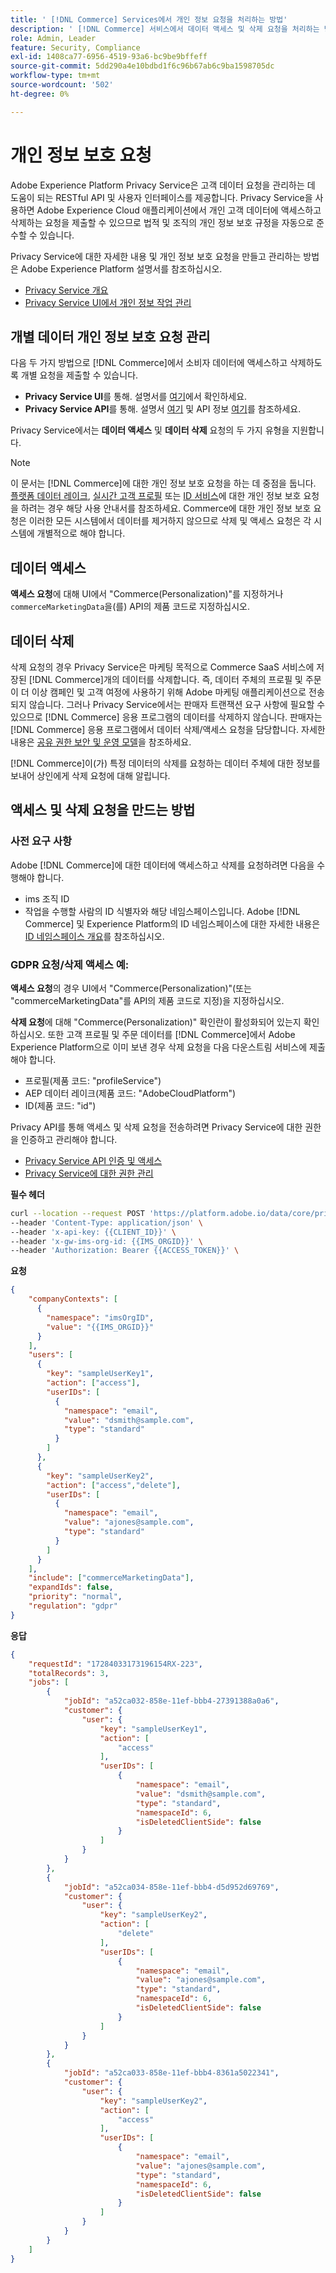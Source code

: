 ```yaml
---
title: ' [!DNL Commerce] Services에서 개인 정보 요청을 처리하는 방법'
description: ' [!DNL Commerce] 서비스에서 데이터 액세스 및 삭제 요청을 처리하는 방법에 대해 알아봅니다.'
role: Admin, Leader
feature: Security, Compliance
exl-id: 1408ca77-6956-4519-93a6-bc9be9bffeff
source-git-commit: 5dd290a4e10bdbd1f6c96b67ab6c9ba1598705dc
workflow-type: tm+mt
source-wordcount: '502'
ht-degree: 0%

---
```


# 개인 정보 보호 요청

Adobe Experience Platform Privacy Service은 고객 데이터 요청을 관리하는 데 도움이 되는 RESTful API 및 사용자 인터페이스를 제공합니다. Privacy Service을 사용하면 Adobe Experience Cloud 애플리케이션에서 개인 고객 데이터에 액세스하고 삭제하는 요청을 제출할 수 있으므로 법적 및 조직의 개인 정보 보호 규정을 자동으로 준수할 수 있습니다.

Privacy Service에 대한 자세한 내용 및 개인 정보 보호 요청을 만들고 관리하는 방법은 Adobe Experience Platform 설명서를 참조하십시오.

* [Privacy Service 개요](https://experienceleague.adobe.com/en/docs/experience-platform/privacy/home)
* [Privacy Service UI에서 개인 정보 작업 관리](https://experienceleague.adobe.com/en/docs/experience-platform/privacy/ui/user-guide)

## 개별 데이터 개인 정보 보호 요청 관리

다음 두 가지 방법으로 [!DNL Commerce]에서 소비자 데이터에 액세스하고 삭제하도록 개별 요청을 제출할 수 있습니다.

* **Privacy Service UI**&#x200B;를 통해. 설명서를 [여기](https://experienceleague.adobe.com/en/docs/experience-platform/privacy/ui/user-guide#_blank)에서 확인하세요.
* **Privacy Service API**&#x200B;를 통해. 설명서 [여기](https://developer.adobe.com/experience-platform-apis/references/privacy-service/#_blank) 및 API 정보 [여기](https://developer.adobe.com/experience-platform-apis/#_blank)를 참조하세요.

Privacy Service에서는 **데이터 액세스** 및 **데이터 삭제** 요청의 두 가지 유형을 지원합니다.

>[!NOTE]
>
>이 문서는 [!DNL Commerce]에 대한 개인 정보 보호 요청을 하는 데 중점을 둡니다. [플랫폼 데이터 레이크](https://experienceleague.adobe.com/en/docs/experience-platform/catalog/privacy), [실시간 고객 프로필](https://experienceleague.adobe.com/en/docs/experience-platform/profile/privacy) 또는 [ID 서비스](https://experienceleague.adobe.com/en/docs/experience-platform/identity/privacy)에 대한 개인 정보 보호 요청을 하려는 경우 해당 사용 안내서를 참조하세요. Commerce에 대한 개인 정보 보호 요청은 이러한 모든 시스템에서 데이터를 제거하지 않으므로 삭제 및 액세스 요청은 각 시스템에 개별적으로 해야 합니다.

## 데이터 액세스

**액세스 요청**&#x200B;에 대해 UI에서 &quot;Commerce(Personalization)&quot;를 지정하거나 `commerceMarketingData`을(를) API의 제품 코드로 지정하십시오.

## 데이터 삭제

삭제 요청의 경우 Privacy Service은 마케팅 목적으로 Commerce SaaS 서비스에 저장된 [!DNL Commerce]개의 데이터를 삭제합니다. 즉, 데이터 주체의 프로필 및 주문이 더 이상 캠페인 및 고객 여정에 사용하기 위해 Adobe 마케팅 애플리케이션으로 전송되지 않습니다. 그러나 Privacy Service에서는 판매자 트랜잭션 요구 사항에 필요할 수 있으므로 [!DNL Commerce] 응용 프로그램의 데이터를 삭제하지 않습니다. 판매자는 [!DNL Commerce] 응용 프로그램에서 데이터 삭제/액세스 요청을 담당합니다. 자세한 내용은 [공유 권한 보안 및 운영 모델](https://experienceleague.adobe.com/en/docs/commerce-operations/security-and-compliance/shared-responsibility)을 참조하세요.

[!DNL Commerce]이(가) 특정 데이터의 삭제를 요청하는 데이터 주체에 대한 정보를 보내어 상인에게 삭제 요청에 대해 알립니다.

## 액세스 및 삭제 요청을 만드는 방법

### 사전 요구 사항

Adobe [!DNL Commerce]에 대한 데이터에 액세스하고 삭제를 요청하려면 다음을 수행해야 합니다.

* ims 조직 ID
* 작업을 수행할 사람의 ID 식별자와 해당 네임스페이스입니다. Adobe [!DNL Commerce] 및 Experience Platform의 ID 네임스페이스에 대한 자세한 내용은 [ID 네임스페이스 개요](https://experienceleague.adobe.com/ko/docs/experience-platform/identity/features/namespaces)를 참조하십시오.

### GDPR 요청/삭제 액세스 예:

**액세스 요청**&#x200B;의 경우 UI에서 &quot;Commerce(Personalization)&quot;(또는 &quot;commerceMarketingData&quot;를 API의 제품 코드로 지정)을 지정하십시오.

**삭제 요청**&#x200B;에 대해 &quot;Commerce(Personalization)&quot; 확인란이 활성화되어 있는지 확인하십시오. 또한 고객 프로필 및 주문 데이터를 [!DNL Commerce]에서 Adobe Experience Platform으로 이미 보낸 경우 삭제 요청을 다음 다운스트림 서비스에 제출해야 합니다.

* 프로필(제품 코드: &quot;profileService&quot;)
* AEP 데이터 레이크(제품 코드: &quot;AdobeCloudPlatform&quot;)
* ID(제품 코드: &quot;id&quot;)

Privacy API를 통해 액세스 및 삭제 요청을 전송하려면 Privacy Service에 대한 권한을 인증하고 관리해야 합니다.

* [Privacy Service API 인증 및 액세스](https://experienceleague.adobe.com/en/docs/experience-platform/privacy/api/getting-started)
* [Privacy Service에 대한 권한 관리](https://experienceleague.adobe.com/en/docs/experience-platform/privacy/permissions)

**필수 헤더**

```bash
curl --location --request POST 'https://platform.adobe.io/data/core/privacy/jobs' \
--header 'Content-Type: application/json' \
--header 'x-api-key: {{CLIENT_ID}}' \
--header 'x-gw-ims-org-id: {{IMS_ORGID}}' \
--header 'Authorization: Bearer {{ACCESS_TOKEN}}' \
```

**요청**

```json
{
    "companyContexts": [
      {
        "namespace": "imsOrgID",
        "value": "{{IMS_ORGID}}"
      }
    ],
    "users": [
      {
        "key": "sampleUserKey1",
        "action": ["access"],
        "userIDs": [
          {
            "namespace": "email",
            "value": "dsmith@sample.com",
            "type": "standard"
          }
        ]
      },
      {
        "key": "sampleUserKey2",
        "action": ["access","delete"],
        "userIDs": [
          {
            "namespace": "email",
            "value": "ajones@sample.com",
            "type": "standard"
          }
        ]
      }
    ],
    "include": ["commerceMarketingData"],
    "expandIds": false,
    "priority": "normal",
    "regulation": "gdpr"
}
```

**응답**

```json
{
    "requestId": "17284033173196154RX-223",
    "totalRecords": 3,
    "jobs": [
        {
            "jobId": "a52ca032-858e-11ef-bbb4-27391388a0a6",
            "customer": {
                "user": {
                    "key": "sampleUserKey1",
                    "action": [
                        "access"
                    ],
                    "userIDs": [
                        {
                            "namespace": "email",
                            "value": "dsmith@sample.com",
                            "type": "standard",
                            "namespaceId": 6,
                            "isDeletedClientSide": false
                        }
                    ]
                }
            }
        },
        {
            "jobId": "a52ca034-858e-11ef-bbb4-d5d952d69769",
            "customer": {
                "user": {
                    "key": "sampleUserKey2",
                    "action": [
                        "delete"
                    ],
                    "userIDs": [
                        {
                            "namespace": "email",
                            "value": "ajones@sample.com",
                            "type": "standard",
                            "namespaceId": 6,
                            "isDeletedClientSide": false
                        }
                    ]
                }
            }
        },
        {
            "jobId": "a52ca033-858e-11ef-bbb4-8361a5022341",
            "customer": {
                "user": {
                    "key": "sampleUserKey2",
                    "action": [
                        "access"
                    ],
                    "userIDs": [
                        {
                            "namespace": "email",
                            "value": "ajones@sample.com",
                            "type": "standard",
                            "namespaceId": 6,
                            "isDeletedClientSide": false
                        }
                    ]
                }
            }
        }
    ]
}
```
